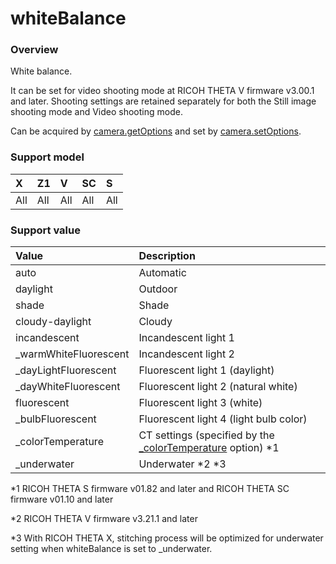 # whiteBalance

### Overview

White balance.

It can be set for video shooting mode at RICOH THETA V firmware v3.00.1 and later. Shooting settings are retained separately for both the Still image shooting mode and Video shooting mode.

Can be acquired by [camera.getOptions](../commands/camera.get_options.md) and set by [camera.setOptions](../commands/camera.set_options.md).

### Support model

| X | Z1 | V | SC | S |
|:--|:--|:--|:--|:--|
| All | All | All | All | All |

### Support value

| Value | Description |
|:--|:--|
| auto | Automatic |
| daylight | Outdoor |
| shade | Shade |
| cloudy-daylight | Cloudy |
| incandescent | Incandescent light 1 |
| _warmWhiteFluorescent | Incandescent light 2 |
| _dayLightFluorescent | Fluorescent light 1 (daylight) |
| _dayWhiteFluorescent | Fluorescent light 2 (natural white) |
| fluorescent | Fluorescent light 3 (white) |
| _bulbFluorescent | Fluorescent light 4 (light bulb color) |
| _colorTemperature | CT settings (specified by the <a href="_color_temperature.md">_colorTemperature</a> option) \*1 |
| _underwater | Underwater \*2 \*3 |

\*1 RICOH THETA S firmware v01.82 and later and RICOH THETA SC firmware v01.10 and later

\*2 RICOH THETA V firmware v3.21.1 and later

\*3 With RICOH THETA X, stitching process will be optimized for underwater setting when whiteBalance is set to _underwater.
